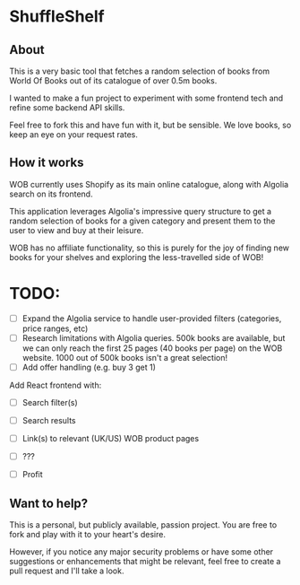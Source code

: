 # ShuffleShelf

## About
This is a very basic tool that fetches a random selection of books from World Of Books out of its catalogue of over 0.5m books.

I wanted to make a fun project to experiment with some frontend tech and refine some backend API skills.

Feel free to fork this and have fun with it, but be sensible. We love books, so keep an eye on your request rates.


## How it works

WOB currently uses Shopify as its main online catalogue, along with Algolia search on its frontend. 

This application leverages Algolia's impressive query structure to get a random selection of books for a given category and present them to the user to view and buy at their leisure.

WOB has no affiliate functionality, so this is purely for the joy of finding new books for your shelves and exploring the less-travelled side of WOB!


# TODO:
- [ ] Expand the Algolia service to handle user-provided filters (categories, price ranges, etc)
- [ ] Research limitations with Algolia queries. 500k books are available, but we can only reach the first 25 pages (40 books per page) on the WOB website. 1000 out of 500k books isn't a great selection!
- [ ] Add offer handling (e.g. buy 3 get 1)

Add React frontend with:
- [ ] Search filter(s)
- [ ] Search results
- [ ] Link(s) to relevant (UK/US) WOB product pages
- [ ] ???
- [ ] Profit


## Want to help?
This is a personal, but publicly available, passion project. You are free to fork and play with it to your heart's desire.

However, if you notice any major security problems or have some other suggestions or enhancements that might be relevant, feel free to create a pull request and I'll take a look.

